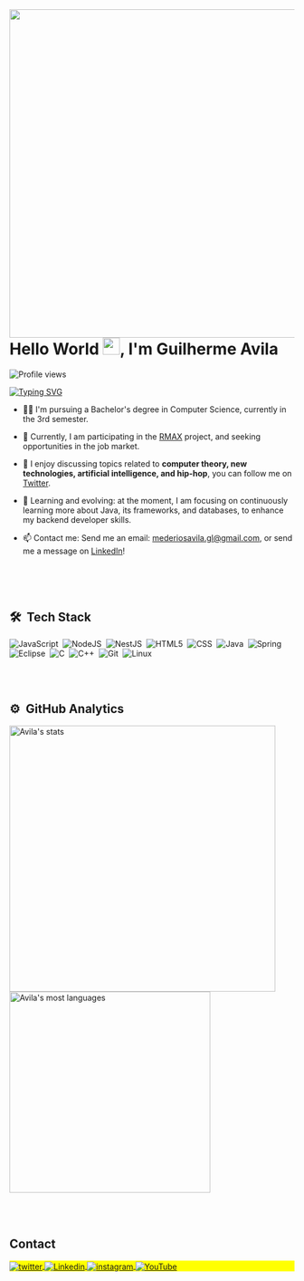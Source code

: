<img align="right" height="580em" src="https://raw.githubusercontent.com/gist/GM7Avila/7c6c57357cbbe47bfff857012c60a448/raw/5b3d25bbe0809b3e90fc5bec17aa07d47fcbac3b/profilecard.svg"/>
<h1 align="left">Hello World <img src="https://em-content.zobj.net/source/microsoft-teams/363/waving-hand_1f44b.png" height="30px">, I'm Guilherme Avila</h1>

<p align="left"> <img src="https://komarev.com/ghpvc/?username=GM7Avila&color=yellow" alt="Profile views" /> </p>

[![Typing SVG](https://readme-typing-svg.herokuapp.com/?color=1ae004&size=18&center=true&vCenter=true&lines=Hello+world!;Welcome+to+my+profile!;I'm+from+Brasil,+Rio+de+Janeiro;Veiga+de+Almeida+University;Studying+Computer+Science!%20)](https://git.io/typing-svg) 


- 👨‍💻 I'm pursuing a Bachelor's degree in Computer Science, currently in the 3rd semester.

- 🔭 Currently, I am participating in the [RMAX](https://github.com/RMax-UVA) project, and seeking opportunities in the job market.

- 💬 I enjoy discussing topics related to **computer theory, new technologies, artificial intelligence, and hip-hop**, you can follow me on [Twitter](https://twitter.com/gavila_dev).

- 🌱 Learning and evolving: at the moment, I am focusing on continuously learning more about Java, its frameworks, and databases, to enhance my backend developer skills.

- 📫 Contact me: Send me an email: mederiosavila.gl@gmail.com, or send me a message on [LinkedIn](https://www.linkedin.com/in/avila-dev/)!



<br><br><br>

## 🛠 &nbsp;Tech Stack

![JavaScript](https://img.shields.io/badge/-JavaScript-1f1f1f?style=flat-square&logo=javascript)&nbsp;
![NodeJS](https://img.shields.io/badge/-NodeJS-1f1f1f?style=flat-square&logo=node.js)&nbsp;
![NestJS](https://img.shields.io/badge/-NestJS-cf0404?style=flat-square&logo=nestjs)&nbsp;
![HTML5](https://img.shields.io/badge/-HTML-05122A?style=flat&logo=CSS3&logoColor=FF8C00)&nbsp;
![CSS](https://img.shields.io/badge/-CSS-05122A?style=flat&logo=CSS3&logoColor=1572B6)&nbsp;
![Java](https://img.shields.io/badge/-Java-ab3402?style=flat-square&logo=java)&nbsp;
![Spring](https://img.shields.io/badge/-Spring-6DB33F?style=flat-square&logo=spring&logoColor=white)&nbsp;
![Eclipse](https://img.shields.io/badge/-Eclipse-2C2255?style=flat-square&logo=eclipse&logoColor=white)&nbsp;
![C](https://img.shields.io/badge/-Language-0299f0?style=flat-square&logo=c&logoColor=white)&nbsp;
![C++](https://img.shields.io/badge/-C++-0251ab?style=flat&logo=C++&logoColor=add8e6)&nbsp;
![Git](https://img.shields.io/badge/-Git-007396?style=flat-square&logo=git)&nbsp;
![Linux](https://img.shields.io/badge/-Linux-242424?style=flat-square&logo=linux)&nbsp;



<br><br>

## ⚙️ &nbsp;GitHub Analytics

<p align="left">
<img width="470em" src="https://github-readme-stats.vercel.app/api?username=GM7Avila&show_icons=true&theme=nord" alt="Avila's stats"/>
<img width="355em" src="https://github-readme-stats.vercel.app/api/top-langs/?username=GM7Avila&layout=compact&theme=nord" alt="Avila's most languages"/>
</p>


<br><br>


## Contact

<p align="left" style="background:yellow">
<a href="https://twitter.com/gavila_dev" target="_blank">
 <img align="center" src="https://img.shields.io/badge/-Twitter-4287f5?style=flat-square&logo=twitter&logoColor=white";
 alt="twitter"/>
</a> 
<a href="https://www.linkedin.com/in/avila-dev/" target="_blank">
  <img align="center" src="https://img.shields.io/badge/-Linkedin-033c96?style=flat-square&logo=linkedin&logoColor=white";
 alt="Linkedin"/>
</a>
<a href="https://www.instagram.com/avila_developer/" target="_blank">
 <img align="center" src="https://img.shields.io/badge/-Instagram-ba1a5f?style=flat-square&logo=instagram&logoColor=white";
 alt="instagram"/>
</a>
<a href="https://www.youtube.com/channel/UCIPEVT1ZBezrixDAxEoaUZA" target="_blank">
 <img align="center" src="https://img.shields.io/badge/-YouTube-d90404?style=flat-square&logo=youtube&logoColor=white";
 alt="YouTube"/>
</a>
</p>
